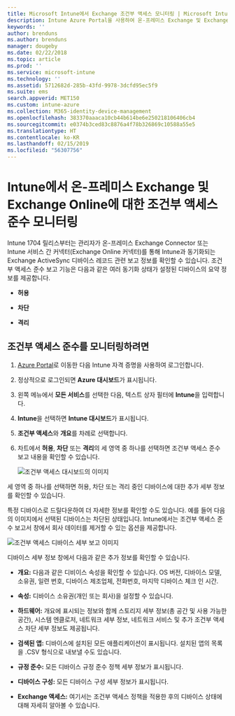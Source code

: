 ```yaml
---
title: Microsoft Intune에서 Exchange 조건부 액세스 모니터링 | Microsoft Intune
description: Intune Azure Portal을 사용하여 온-프레미스 Exchange 및 Exchange Online에 대한 조건부 액세스 준수를 모니터링합니다.
keywords: ''
author: brenduns
ms.author: brenduns
manager: dougeby
ms.date: 02/22/2018
ms.topic: article
ms.prod: ''
ms.service: microsoft-intune
ms.technology: ''
ms.assetid: 5712682d-285b-43fd-9978-3dcfd95ec5f9
ms.suite: ems
search.appverid: MET150
ms.custom: intune-azure
ms.collection: M365-identity-device-management
ms.openlocfilehash: 383370aaaca10cb44b614be6e250218106406cb4
ms.sourcegitcommit: e0374b3ced83c8876a4f78b326869c10588a55e5
ms.translationtype: HT
ms.contentlocale: ko-KR
ms.lasthandoff: 02/15/2019
ms.locfileid: "56307756"
---
```

# <a name="monitor-conditional-access-compliance-for-on-premises-exchange-and-exchange-online-in-intune"></a>Intune에서 온-프레미스 Exchange 및 Exchange Online에 대한 조건부 액세스 준수 모니터링

Intune 1704 릴리스부터는 관리자가 온-프레미스 Exchange Connector 또는 Intune 서비스 간 커넥터(Exchange Online 커넥터)를 통해 Intune과 동기화되는 Exchange ActiveSync 디바이스 레코드 관련 보고 정보를 확인할 수 있습니다. 조건부 액세스 준수 보고 기능은 다음과 같은 여러 동기화 상태가 설정된 디바이스의 요약 정보를 제공합니다.

-   **허용**

-   **차단**

-   **격리**

## <a name="to-monitor-conditional-access-compliance"></a>조건부 액세스 준수를 모니터링하려면

1.  [Azure Portal](https://portal.azure.com/)로 이동한 다음 Intune 자격 증명을 사용하여 로그인합니다.

2.  정상적으로 로그인되면 **Azure 대시보드**가 표시됩니다.

3.  왼쪽 메뉴에서 **모든 서비스**를 선택한 다음, 텍스트 상자 필터에 **Intune**을 입력합니다.

4.  **Intune**을 선택하면 **Intune 대시보드**가 표시됩니다.

5.  **조건부 액세스**와 **개요**를 차례로 선택합니다.

6.  차트에서 **허용**, **차단** 또는 **격리**의 세 영역 중 하나를 선택하면 조건부 액세스 준수 보고 내용을 확인할 수 있습니다.

    ![조건부 액세스 대시보드의 이미지](./media/CA-reporting-intune-1.png)

세 영역 중 하나를 선택하면 허용, 차단 또는 격리 중인 디바이스에 대한 추가 세부 정보를 확인할 수 있습니다.

특정 디바이스로 드릴다운하여 더 자세한 정보를 확인할 수도 있습니다. 예를 들어 다음의 이미지에서 선택된 디바이스는 차단된 상태입니다. Intune에서는 조건부 액세스 준수 보고서 창에서 회사 데이터를 제거할 수 있는 옵션을 제공합니다.

![조건부 액세스 디바이스 세부 보고 이미지](./media/CA-reporting-intune-3.png)

디바이스 세부 정보 창에서 다음과 같은 추가 정보를 확인할 수 있습니다.

-   **개요:** 다음과 같은 디비이스 속성을 확인할 수 있습니다. OS 버전, 디바이스 모델, 소유권, 일련 번호, 디바이스 제조업체, 전화번호, 마지막 디바이스 체크 인 시간.

-   **속성:** 디바이스 소유권(개인 또는 회사)을 설정할 수 있습니다.

-   **하드웨어:** 개요에 표시되는 정보와 함께 스토리지 세부 정보(총 공간 및 사용 가능한 공간), 시스템 엔클로저, 네트워크 세부 정보, 네트워크 서비스 및 추가 조건부 액세스 차단 세부 정보도 제공됩니다.

-   **검색된 앱:** 디바이스에 설치된 모든 애플리케이션이 표시됩니다. 설치된 앱의 목록을 .CSV 형식으로 내보낼 수도 있습니다.

-   **규정 준수:** 모든 디바이스 규정 준수 정책 세부 정보가 표시됩니다.

-   **디바이스 구성:** 모든 디바이스 구성 세부 정보가 표시됩니다.

-   **Exchange 액세스:** 여기서는 조건부 액세스 정책을 적용한 후의 디바이스 상태에 대해 자세히 알아볼 수 있습니다.
